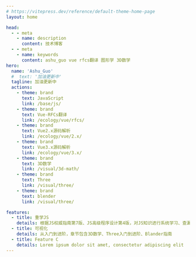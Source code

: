 ```yaml
---
# https://vitepress.dev/reference/default-theme-home-page
layout: home

head:
  - - meta
    - name: description
      content: 技术博客
  - - meta
    - name: keywords
      content: ashu_guo vue rfcs翻译 图形学 3D数学
hero:
  name: 'Ashu_Guo'
  #  text: '加油更新中'
  tagline: 加油更新中
  actions:
    - theme: brand
      text: JavaScript
      link: /base/js/
    - theme: brand
      text: Vue-RFCs翻译
      link: /ecology/vue/rfcs/
    - theme: brand
      text: Vue2.x源码解析
      link: /ecology/vue/2.x/
    - theme: brand
      text: Vue3.x源码解析
      link: /ecology/vue/3.x/
    - theme: brand
      text: 3D数学
      link: /visual/3d-math/
    - theme: brand
      text: Three
      link: /visual/three/
    - theme: brand
      text: blender
      link: /visual/three/

features:
  - title: 重学JS
    details: 根据JS权威指南第7版、JS高级程序设计第4版，对JS知识进行系统学习、查漏补缺
  - title: 可视化
    details: 从入门到进阶，章节包含3D数学、Three入门到进阶、Blander指南
  - title: Feature C
    details: Lorem ipsum dolor sit amet, consectetur adipiscing elit
---
```

